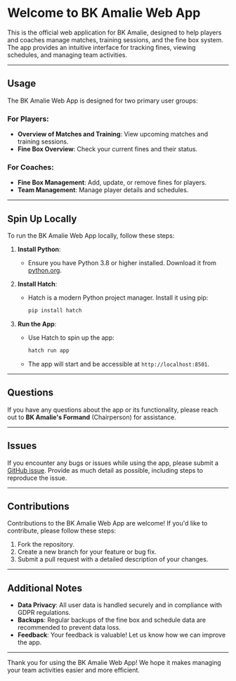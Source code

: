 # Welcome to BK Amalie Web App

This is the official web application for BK Amalie, designed to help players and coaches manage matches, training sessions, and the fine box system. The app provides an intuitive interface for tracking fines, viewing schedules, and managing team activities.

---

## Usage

The BK Amalie Web App is designed for two primary user groups:

### For Players:
- **Overview of Matches and Training**: View upcoming matches and training sessions.
- **Fine Box Overview**: Check your current fines and their status.

### For Coaches:
- **Fine Box Management**: Add, update, or remove fines for players.
- **Team Management**: Manage player details and schedules.

---

## Spin Up Locally

To run the BK Amalie Web App locally, follow these steps:

1. **Install Python**:
   - Ensure you have Python 3.8 or higher installed. Download it from [python.org](https://www.python.org/downloads/).

2. **Install Hatch**:
   - Hatch is a modern Python project manager. Install it using pip:
     ```bash
     pip install hatch
     ```

3. **Run the App**:
   - Use Hatch to spin up the app:
     ```bash
     hatch run app
     ```
   - The app will start and be accessible at `http://localhost:8501`.

---

## Questions

If you have any questions about the app or its functionality, please reach out to **BK Amalie's Formand** (Chairperson) for assistance.

---

## Issues

If you encounter any bugs or issues while using the app, please submit a [GitHub issue](https://github.com/your-repo-link/issues). Provide as much detail as possible, including steps to reproduce the issue.

---

## Contributions

Contributions to the BK Amalie Web App are welcome! If you'd like to contribute, please follow these steps:

1. Fork the repository.
2. Create a new branch for your feature or bug fix.
3. Submit a pull request with a detailed description of your changes.

---

## Additional Notes

- **Data Privacy**: All user data is handled securely and in compliance with GDPR regulations.
- **Backups**: Regular backups of the fine box and schedule data are recommended to prevent data loss.
- **Feedback**: Your feedback is valuable! Let us know how we can improve the app.

---

Thank you for using the BK Amalie Web App! We hope it makes managing your team activities easier and more efficient.
